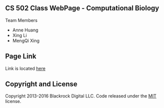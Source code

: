 ## CS 502 Class WebPage - Computational Biology
Team Members 
* Anne Huang
* Xing Li
* MengQi Xing

## Page Link
Link is located [here](https://aznmonkey.github.io/comp-bio)

## Copyright and License

Copyright 2013-2016 Blackrock Digital LLC. Code released under the [MIT](https://github.com/BlackrockDigital/startbootstrap-portoflio-item/blob/gh-pages/LICENSE) license.